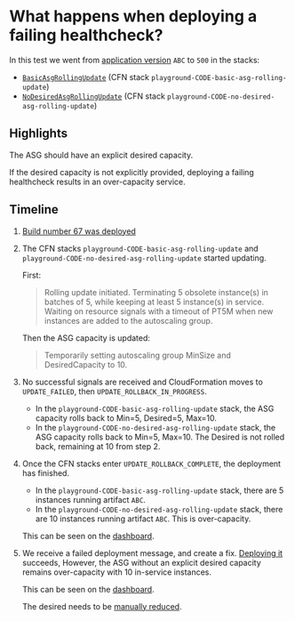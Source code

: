 # What happens when deploying a failing healthcheck?

In this test we went from [application version](../dist) `ABC` to `500` in the stacks:
- [`BasicAsgRollingUpdate`](../packages/cdk/lib/basic-asg-rolling-update.ts) (CFN stack `playground-CODE-basic-asg-rolling-update`)
- [`NoDesiredAsgRollingUpdate`](../packages/cdk/lib/no-desired-asg-rolling-update.ts) (CFN stack `playground-CODE-no-desired-asg-rolling-update`)

## Highlights
The ASG should have an explicit desired capacity. 

If the desired capacity is not explicitly provided, deploying a failing healthcheck results in an over-capacity service. 

## Timeline
1. [Build number 67 was deployed](https://riffraff.gutools.co.uk/deployment/view/7d743c08-f7d7-493e-be03-56310e6c6931)
2. The CFN stacks `playground-CODE-basic-asg-rolling-update` and `playground-CODE-no-desired-asg-rolling-update` started updating.
    
    First:
    > Rolling update initiated. Terminating 5 obsolete instance(s) in batches of 5, while keeping at least 5 instance(s) in service. 
    > Waiting on resource signals with a timeout of PT5M when new instances are added to the autoscaling group.

    Then the ASG capacity is updated:
    > Temporarily setting autoscaling group MinSize and DesiredCapacity to 10.
3. No successful signals are received and CloudFormation moves to `UPDATE_FAILED`, then `UPDATE_ROLLBACK_IN_PROGRESS`.
    
    - In the `playground-CODE-basic-asg-rolling-update` stack, the ASG capacity rolls back to Min=5, Desired=5, Max=10.
    - In the `playground-CODE-no-desired-asg-rolling-update` stack, the ASG capacity rolls back to Min=5, Max=10. The Desired is not rolled back, remaining at 10 from step 2.
4. Once the CFN stacks enter `UPDATE_ROLLBACK_COMPLETE`, the deployment has finished.

   - In the `playground-CODE-basic-asg-rolling-update` stack, there are 5 instances running artifact `ABC`.
   - In the `playground-CODE-no-desired-asg-rolling-update` stack, there are 10 instances running artifact `ABC`. This is over-capacity.

   This can be seen on the [dashboard](https://metrics.gutools.co.uk/d/cdvsv1d6vhp1cb/testing-asg-rolling-update?orgId=1&from=1724532300000&to=1724533020000&var-App=no-desired).

5. We receive a failed deployment message, and create a fix.
   [Deploying it](https://riffraff.gutools.co.uk/deployment/view/f3b34dfd-7a37-44a1-8ffe-c8f3c97d453d) succeeds,
   However, the ASG without an explicit desired capacity remains over-capacity with 10 in-service instances.

   This can be seen on the [dashboard](https://metrics.gutools.co.uk/d/cdvsv1d6vhp1cb/testing-asg-rolling-update?orgId=1&from=1724533020000&to=1724533380000&var-App=no-desired).

   The desired needs to be [manually reduced](https://metrics.gutools.co.uk/d/cdvsv1d6vhp1cb/testing-asg-rolling-update?orgId=1&var-App=no-desired&from=1724535000000&to=1724535600000). 
